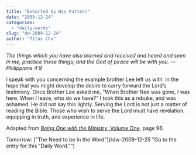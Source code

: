 ```yaml
---
title: "Exhorted by His Pattern"
date: "2009-12-24"
categories: 
  - "daily-words"
slug: "dw-2009-12-24"
author: "Titus Chu"
---
```


_The things which you have also learned and received and heard and seen in me, practice these things; and the God of peace will be with you. — Philippians 4:9_

I speak with you concerning the example brother Lee left us with  in the hope that you might develop the desire to carry forward the Lord’s testimony. Once Brother Lee asked me, “When Brother Nee was gone, I was here. When I leave, who do we have?” I took this as a rebuke, and was ashamed. He did not say this lightly. Serving the Lord is not just a matter of reading the Bible. Those who wish to serve the Lord must have revelation, equipping in truth, and experience in life.

Adapted from [_Being One with the Ministry_, Volume One](/book-one-with-the-ministry-vol-1/ "Go to the entry for this book."), page 96.

Tomorrow: ["The Need to be in the Word"](/dw-2009-12-25 "Go to the entry for this "Daily Word."")
